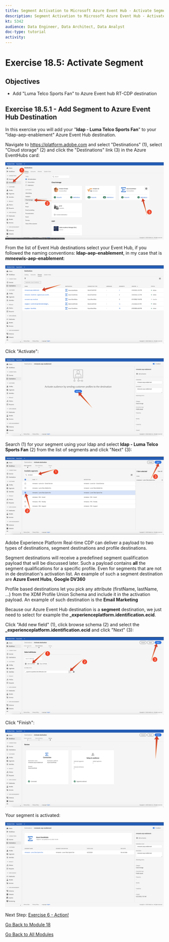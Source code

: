 ```yaml
---
title: Segment Activation to Microsoft Azure Event Hub - Activate Segment
description: Segment Activation to Microsoft Azure Event Hub - Activate Segment
kt: 5342
audience: Data Engineer, Data Architect, Data Analyst
doc-type: tutorial
activity: 
---
```


# Exercise 18.5: Activate Segment

## Objectives

- Add "Luma Telco Sports Fan" to Azure Event hub RT-CDP destination 

## Exercise 18.5.1 - Add Segment to Azure Event Hub Destination

In this exercise you will add your "**ldap - Luma Telco Sports Fan**" to your "ldap-aep-enablement" Azure Event Hub destination.

Navigate to https://platform.adobe.com and select "Destinations" (1), select "Cloud storage" (2) and click the "Destinations" link (3) in the Azure EventHubs card:

![5-01-select-destination.png](./images/5-01-select-destination.png)

From the list of Event Hub destinations select your Event Hub, if you followed the naming conventions: **ldap-aep-enablement**, in my case that is **mmeewis-aep-enablement**:

![5-02-select-event-hub.png](./images/5-02-select-event-hub.png)

Click "Activate":

![5-03-destination-activate.png](./images/5-03-destination-activate.png)

Search (1) for your segment using your ldap and select **ldap - Luma Telco Sports Fan** (2) from the list of segments and click "Next" (3):

![5-04-select-segment.png](./images/5-04-select-segment.png)

Adobe Experience Platform Real-time CDP can deliver a payload to two types of destinations, segment destinations and profile destinations.

Segment destinations will receive a predefined segment qualification payload that will be discussed later. Such a payload contains **all** the segment qualifications for a specific profile. Even for segments that are not in de destination's activation list. An example of such a segment destination are **Azure Event Hubs**, **Google DV360**

Profile based destinations let you pick any attribute (firstName, lastName, ...) from the XDM Profile Union Schema and include it in the activation payload. An example of such destination is the **Email Marketing**

Because our Azure Event Hub destination is a **segment** destination, we just need to select for example the **_experienceplatform.identification.ecid**. 

Click "Add new field" (1), click browse schema (2) and select the **_experienceplatform.identification.ecid** and click "Next" (3):

![5-05-select-attributes.png](./images/5-05-select-attributes.png)

Click "Finish":

![5-06-destination-finish.png](./images/5-06-destination-finish.png)

Your segment is activated:

![5-07-destination-segment-added.png](./images/5-07-destination-segment-added.png)

Next Step: [Exercise 6 - Action!](./ex6.md)

[Go Back to Module 18](./segment-activation-microsoft-azure-eventhub.md)

[Go Back to All Modules](./../../overview.md)